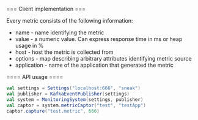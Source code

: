 === Client implementation ===

Every metric consists of the following information:
* name - name identifying the metric
* value - a numeric value. Can express response time in ms or heap usage in % 
* host - host the metric is collected from
* options - map describing arbitrary attributes identifying metric source
* application - name of the application that generated the metric

==== API usage ====
```scala
val settings = Settings("localhost:666", "sneak")
val publisher = KafkaEventPublisher(settings)
val system = MonitoringSystem(settings, publisher)
val captor = system.metricCaptor("test", "testApp")
captor.capture("test.metric", 666)
```
